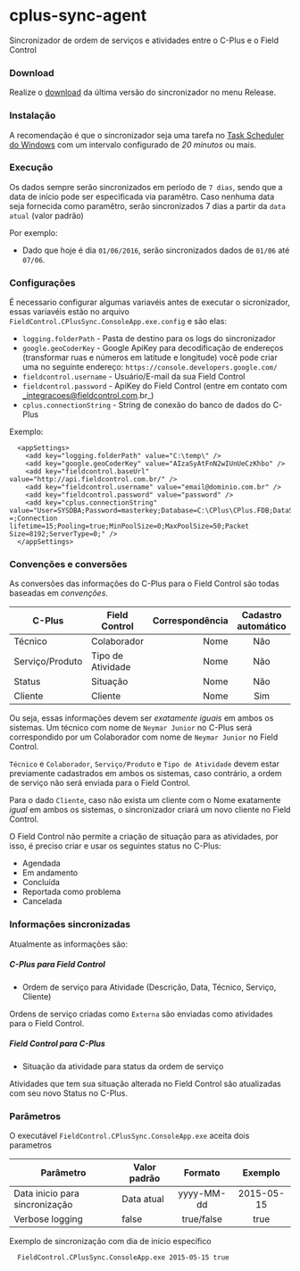 # cplus-sync-agent

Sincronizador de ordem de serviços e atividades entre o C-Plus e o Field Control

### Download
Realize o [download](https://github.com/FieldControl/cplus-sync-agent/releases/download/v1.0/FieldControlCPlusSync.zip) da última versão do sincronizador no menu Release.

### Instalação

A recomendação é que o sincronizador seja uma tarefa no [Task Scheduler do Windows](https://technet.microsoft.com/en-us/library/cc721931(v=ws.11).aspx) com um intervalo configurado de *20 minutos* ou mais.

### Execução

Os dados sempre serão sincronizados em período de ```7 dias```, sendo que a data de início pode ser especificada via paramêtro.
Caso nenhuma data seja fornecida como paramêtro, serão sincronizados 7 dias a partir da ```data atual``` (valor padrão)

Por exemplo:
  - Dado que hoje é dia ```01/06/2016```, serão sincronizados dados de ```01/06``` até ```07/06```.

### Configurações

É necessario configurar algumas variavéis antes de executar o sicronizador, essas variavéis estão no arquivo ```FieldControl.CPlusSync.ConsoleApp.exe.config``` e são elas:

  - ```logging.folderPath``` - Pasta de destino para os logs do sincronizador
  - ```google.geoCoderKey``` - Google ApiKey para decodificação de endereços (transformar ruas e números em latitude e longitude)
    você pode criar uma no seguinte endereço: `https://console.developers.google.com/`
  - ```fieldcontrol.username``` - Usuário/E-mail da sua Field Control
  - ```fieldcontrol.password``` - ApiKey do Field Control (entre em contato com _integracoes@fieldcontrol.com.br_)
  - ```cplus.connectionString``` - String de conexão do banco de dados do C-Plus

Exemplo:

```
  <appSettings>
    <add key="logging.folderPath" value="C:\temp\" />
    <add key="google.geoCoderKey" value="AIzaSyAtFnN2wIUnUeCzKhbo" />
    <add key="fieldcontrol.baseUrl" value="http://api.fieldcontrol.com.br/" />
    <add key="fieldcontrol.username" value="email@dominio.com.br" />
    <add key="fieldcontrol.password" value="password" />
    <add key="cplus.connectionString" value="User=SYSDBA;Password=masterkey;Database=C:\CPlus\CPlus.FDB;DataSource=localhost;Port=3050;Dialect=3;Charset=NONE;Role =;Connection lifetime=15;Pooling=true;MinPoolSize=0;MaxPoolSize=50;Packet Size=8192;ServerType=0;" />
  </appSettings>
```

### Convenções e conversões

As conversões das informações do C-Plus para o Field Control são todas baseadas em _convenções_.

| C-Plus        | Field Control | Correspondência | Cadastro automático |
| ------------- | ------------- | ---------------: | :------------------: |
| Técnico       | Colaborador |              Nome | Não |
| Serviço/Produto     | Tipo de Atividade |   Nome | Não |
| Status     | Situação |   Nome | Não |
| Cliente       | Cliente     |    Nome | Sim |

Ou seja, essas informações devem ser *exatamente* *iguais* em ambos os sistemas. Um técnico com nome de `Neymar Junior` no C-Plus será correspondido por um Colaborador com nome de `Neymar Junior` no Field Control.

`Técnico` e `Colaborador`, `Serviço/Produto` e `Tipo de Atividade` devem estar previamente cadastrados em ambos os sistemas, caso contrário, a ordem de serviço não será enviada para o Field Control.

Para o dado `Cliente`, caso não exista um cliente com o Nome exatamente _igual_ em ambos os sistemas, o sincronizador criará um novo cliente no Field Control.

O Field Control não permite a criação de situação para as atividades, por isso, é preciso criar e usar os seguintes status no C-Plus:
 - Agendada
 - Em andamento
 - Concluída
 - Reportada como problema
 - Cancelada

### Informações sincronizadas

Atualmente as informações são:

##### C-Plus para Field Control
  - Ordem de serviço para Atividade (Descrição, Data, Técnico, Serviço, Cliente)

Ordens de serviço criadas como `Externa` são enviadas como atividades para o Field Control.

##### Field Control para C-Plus
  - Situação da atividade para status da ordem de serviço

Atividades que tem sua situação alterada no Field Control são atualizadas com seu novo Status no C-Plus.

### Parâmetros

O executável `FieldControl.CPlusSync.ConsoleApp.exe` aceita dois parametros

| Parâmetro        | Valor padrão | Formato | Exemplo |
| ------------- | ------------- | :---------------: | :-------------: |
| Data inicio para sincronização       | Data atual |              yyyy-MM-dd | 2015-05-15 |
| Verbose logging    | false |   true/false | true |

Exemplo de sincronização com dia de inicio específico

```code
  FieldControl.CPlusSync.ConsoleApp.exe 2015-05-15 true
```
